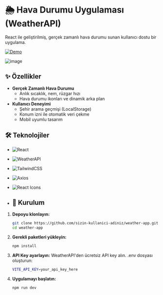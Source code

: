 # 🌦️ Hava Durumu Uygulaması (WeatherAPI)

React ile geliştirilmiş, gerçek zamanlı hava durumu sunan kullanıcı dostu bir uygulama.

[![Demo](https://img.shields.io/badge/Canlı-Demo-brightgreen?style=for-the-badge)](https://weatherapp-of2hhb455-alpereneskiciis-projects.vercel.app/)

![image](https://github.com/user-attachments/assets/d5e4cfd4-4e12-43c6-9b1a-f70fa5d49c04)


## ✨ Özellikler

- **Gerçek Zamanlı Hava Durumu**
  - Anlık sıcaklık, nem, rüzgar hızı
  - Hava durumu ikonları ve dinamik arka plan
- **Kullanıcı Deneyimi**
  - Şehir arama geçmişi (LocalStorage)
  - Konum izni ile otomatik veri çekme
  - Mobil uyumlu tasarım

## 🛠️ Teknolojiler

- ![React](https://img.shields.io/badge/React-18.x-61DAFB?logo=react)
- ![WeatherAPI](https://img.shields.io/badge/WeatherAPI-Free-tier-7ED321?logo=openweathermap)
- ![TailwindCSS](https://img.shields.io/badge/TailwindCSS-3.x-06B6D4?logo=tailwind-css)
- ![Axios](https://img.shields.io/badge/Axios-1.x-5A29E4?logo=axios)
- ![React Icons](https://img.shields.io/badge/React_Icons-4.x-F7DF1E?logo=react)

- ## 🚀 Kurulum

1. **Depoyu klonlayın:**
   ```bash
   git clone https://github.com/sizin-kullanici-adiniz/weather-app.git
   cd weather-app

2. **Gerekli paketleri yükleyin:**
   ```bash
   npm install
3. **API Key ayarlayın:**
   WeatherAPI'den ücretsiz API key alın.
   .env dosyası oluşturun:
   ```bash
   VITE_API_KEY=your_api_key_here
4. **Uygulamayı başlatın:**
   ```bash
   npm run dev
